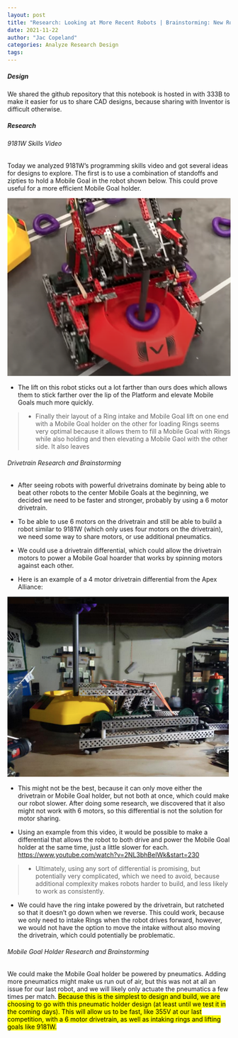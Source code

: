 ```yaml
---
layout: post
title: "Research: Looking at More Recent Robots | Brainstorming: New Robot?"
date: 2021-11-22
author: "Jac Copeland"
categories: Analyze Research Design
tags:
---
```

##### Design
We shared the github repository that this notebook is hosted in with 333B to make it easier for us to share CAD designs, because sharing with Inventor is difficult otherwise.

##### Research
###### 9181W Skills Video
Today we  analyzed 9181W’s programming skills video and got several ideas for designs to explore. The first is to use a combination of standoffs and zipties to hold a Mobile Goal in the robot shown below. This could prove useful for a more efficient Mobile Goal holder.

<img class="responsive-img" width="600" src="/assets/pics/Photos-001/22112021-9181robot.png">


- The lift on this robot sticks out a lot farther than ours does which allows them to stick farther over the lip of the Platform and elevate Mobile Goals much more quickly.

> - Finally their layout of a Ring intake and Mobile Goal lift on one end with a Mobile Goal holder on the other for loading Rings seems very optimal because it allows them to fill a Mobile Goal with Rings while also holding and then elevating a Mobile Gaol with the other side. It also leaves

###### Drivetrain Research and Brainstorming
- After seeing robots with powerful drivetrains dominate by being able to beat other robots to the center Mobile Goals at the beginning, we decided we need to be faster and stronger, probably by using a 6 motor drivetrain.

- To be able to use 6 motors on the drivetrain and still be able to build a robot similar to 9181W (which only uses four motors on the drivetrain), we need some way to share motors, or use additional pneumatics.

- We could use a drivetrain differential, which could allow the drivetrain motors to power a Mobile Goal hoarder that works by spinning motors against each other.


- Here is an example of a 4 motor drivetrain differential from the Apex Alliance: 
<img class="responsive-img" width="500" src="/assets/pics/building/robot-1/ExsampleOfBot.png">

- This might not be the best, because it can only move either the drivetrain or Mobile Goal holder, but not both at once, which could make our robot slower. After doing some research, we discovered that it also might not work with 6 motors, so this differential is not the solution for motor sharing.

- Using an example from this video, it would be possible to make a differential that allows the robot to both drive and power the Mobile Goal holder at the same time, just a little slower for each. https://www.youtube.com/watch?v=2NL3bhBeIWk&start=230
> - Ultimately, using any sort of differential is promising, but potentially very complicated, which we need to avoid, because additional complexity makes robots harder to build, and less likely to work as consistently.
- We could have the ring intake powered by the drivetrain, but ratcheted so that it doesn’t go down when we reverse. This could work, because we only need to intake Rings when the robot drives forward, however, we would not have the option to move the intake without also moving the drivetrain, which could potentially be problematic.

###### Mobile Goal Holder Research and Brainstorming

We could make the Mobile Goal holder be powered by pneumatics. Adding more pneumatics might make us run out of air, but this was not at all an issue for our last robot, and we will likely only actuate the pneumatics a few times per match. <mark>Because this is the simplest to design and build, we are choosing to go with this pneumatic holder design (at least until we test it in the coming days). This will allow us to be fast, like 355V at our last competition, with a 6 motor drivetrain, as well as intaking rings and lifting goals like 9181W.</mark>

